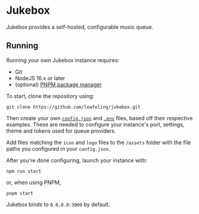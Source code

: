 # Jukebox
Jukebox provides a self-hosted, configurable music queue.

## Running
Running your own Jukebox instance requires:
- Git
- NodeJS 16.x or later
- (optional) [PNPM package manager](https://pnpm.io/)

To start, clone the repository using:

```
git clone https://github.com/leafeling/jukebox.git
```

Then create your own [`config.json`](./config.example.json) and [`.env`](./.env.example) files, based off their respective examples. These are needed to configure your instance's port, settings, theme and tokens used for queue providers.

Add files matching the `icon` and `logo` files to the `/assets` folder with the file paths you configured in your `config.json`.

After you're done configuring, launch your instance with:
```
npm run start
```
or, when using PNPM,
```
pnpm start
```

Jukebox binds to `0.0.0.0:3000` by default.